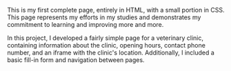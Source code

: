 This is my first complete page, entirely in HTML, with a small portion in CSS. 
This page represents my efforts in my studies and demonstrates my commitment to learning and improving more and more.

In this project, I developed a fairly simple page for a veterinary clinic, containing information about the clinic, opening hours, contact phone number, 
and an iframe with the clinic's location. Additionally, I included a basic fill-in form and navigation between pages.
